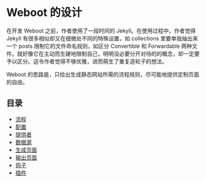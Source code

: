# Weboot 的设计

在开发 Weboot 之前，作者使用了一段时间的 Jekyll。在使用过程中，作者觉得 Jekyll 有很多相似却又在细微处不同的特殊设置，如 collections 里要单独抽出来一个 posts 限制它的文件命名规则，如区分 Convertible 和 Forwardable 两种文件。就好像它在主动而生硬地限制自己，明明没必要分开对待的的概念，却一定要予以区分。这令作者觉得不够优雅，进而萌生了重复造轮子的想法。

Weboot 的思路是，只给出生成静态网站所需的流程规则，尽可能地提供定制页面的自由。

## 目录

- [流程](flow.md)
- [配置](config.md)
- [提供者](provider.md)
- [数据源](datasource.md)
- [生成页面](rendering-phase.md)
- [输出页面](writing-phase.md)
- [钩子](hook.md)
- [插件](plugin.md)
